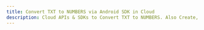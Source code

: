---title: Convert TXT to NUMBERS via Android SDK in Clouddescription: Cloud APIs & SDKs to Convert TXT to NUMBERS. Also Create, Edit & Render Microsoft Word & OpenOffice documents in the Cloud.---